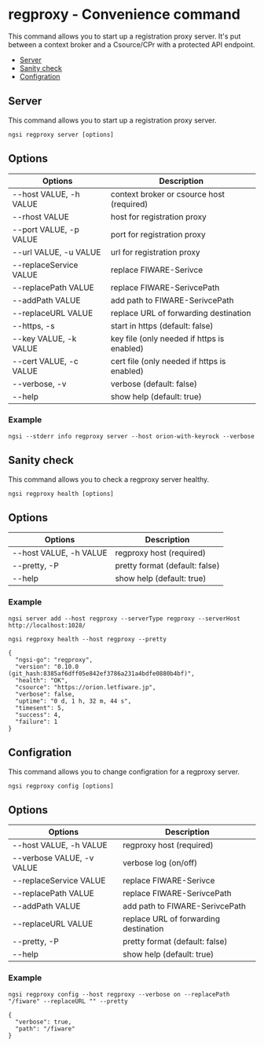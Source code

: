 # regproxy - Convenience command

This command allows you to start up a registration proxy server. It's put between a context broker and
a Csource/CPr with a protected API endpoint.

-   [Server](#server)
-   [Sanity check](#sanity-check)
-   [Configration](#config)

<a name="server"></a>

## Server

This command allows you to start up a registration proxy server.

```console
ngsi regproxy server [options]
```

## Options

| Options                | Description                                 |
| ---------------------- | ------------------------------------------- |
| --host VALUE, -h VALUE | context broker or csource host (required)   |
| --rhost VALUE          | host for registration proxy                 |
| --port VALUE, -p VALUE | port for registration proxy                 |
| --url VALUE, -u VALUE  | url for registration proxy                  |
| --replaceService VALUE | replace FIWARE-Serivce                      |
| --replacePath VALUE    | replace FIWARE-SerivcePath                  |
| --addPath VALUE        | add path to FIWARE-SerivcePath              |
| --replaceURL VALUE     | replace URL of forwarding destination       |
| --https, -s            | start in https (default: false)             |
| --key VALUE, -k VALUE  | key file (only needed if https is enabled)  |
| --cert VALUE, -c VALUE | cert file (only needed if https is enabled) |
| --verbose, -v          | verbose (default: false)                    |
| --help                 | show help (default: true)                   |

### Example

```console
ngsi --stderr info regproxy server --host orion-with-keyrock --verbose
```

<a name="sanity-check"></a>

## Sanity check

This command allows you to check a regproxy server healthy.

```console
ngsi regproxy health [options]
```

## Options

| Options                | Description                    |
| ---------------------- | ------------------------------ |
| --host VALUE, -h VALUE | regproxy host (required)       |
| --pretty, -P           | pretty format (default: false) |
| --help                 | show help (default: true)      |

### Example

```
ngsi server add --host regproxy --serverType regproxy --serverHost http://localhost:1028/
```

```
ngsi regproxy health --host regproxy --pretty
```

```
{
  "ngsi-go": "regproxy",
  "version": "0.10.0 (git_hash:8385af6dff05e842ef3786a231a4bdfe0880b4bf)",
  "health": "OK",
  "csource": "https://orion.letfiware.jp",
  "verbose": false,
  "uptime": "0 d, 1 h, 32 m, 44 s",
  "timesent": 5,
  "success": 4,
  "failure": 1
}
```

<a name="config"></a>

## Configration

This command allows you to change configration for a regproxy server.

```console
ngsi regproxy config [options]
```

## Options

| Options                   | Description                           |
| ------------------------- | ------------------------------------- |
| --host VALUE, -h VALUE    | regproxy host (required)              |
| --verbose VALUE, -v VALUE | verbose log (on/off)                  |
| --replaceService VALUE    | replace FIWARE-Serivce                |
| --replacePath VALUE       | replace FIWARE-SerivcePath            |
| --addPath VALUE           | add path to FIWARE-SerivcePath        |
| --replaceURL VALUE        | replace URL of forwarding destination |
| --pretty, -P              | pretty format (default: false)        |
| --help                    | show help (default: true)             |

### Example

```
ngsi regproxy config --host regproxy --verbose on --replacePath "/fiware" --replaceURL "" --pretty
```

```
{
  "verbose": true,
  "path": "/fiware"
}
```
